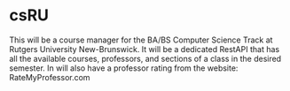 # csRU
This will be a course manager for the BA/BS Computer Science Track at Rutgers University New-Brunswick. It will be a dedicated RestAPI that has all the available courses, professors, and sections of a class in the desired semester. In will also have a professor rating from the website: RateMyProfessor.com
